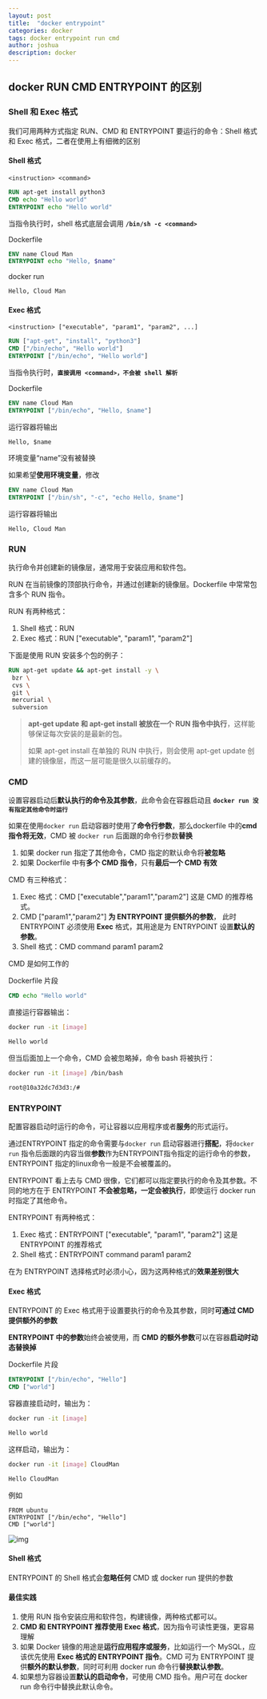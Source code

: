 ```yaml
---
layout: post
title:  "docker entrypoint"
categories: docker
tags: docker entrypoint run cmd
author: joshua
description: docker
---
```




## docker RUN CMD ENTRYPOINT 的区别



### Shell 和 Exec 格式

我们可用两种方式指定 RUN、CMD 和 ENTRYPOINT 要运行的命令：Shell 格式和 Exec 格式，二者在使用上有细微的区别

#### Shell 格式

```
<instruction> <command>
```

```dockerfile
RUN apt-get install python3
CMD echo "Hello world"
ENTRYPOINT echo "Hello world"
```


当指令执行时，shell 格式底层会调用 **`/bin/sh -c <command>`**

Dockerfile

```dockerfile
ENV name Cloud Man
ENTRYPOINT echo "Hello, $name"
```


docker run <image>

```
Hello, Cloud Man
```



#### Exec 格式

```
<instruction> ["executable", "param1", "param2", ...]
```

```dockerfile
RUN ["apt-get", "install", "python3"]
CMD ["/bin/echo", "Hello world"]
ENTRYPOINT ["/bin/echo", "Hello world"]
```

当指令执行时，**`直接调用 <command>，不会被 shell 解析`**

Dockerfile

```dockerfile
ENV name Cloud Man
ENTRYPOINT ["/bin/echo", "Hello, $name"]
```

运行容器将输出

```
Hello, $name
```

环境变量“name”没有被替换

如果希望**使用环境变量**，修改

```dockerfile
ENV name Cloud Man
ENTRYPOINT ["/bin/sh", "-c", "echo Hello, $name"]
```

运行容器将输出

```
Hello, Cloud Man
```



### RUN

执行命令并创建新的镜像层，通常用于安装应用和软件包。

RUN 在当前镜像的顶部执行命令，并通过创建新的镜像层。Dockerfile 中常常包含多个 RUN 指令。

RUN 有两种格式：

1. Shell 格式：RUN
2. Exec 格式：RUN ["executable", "param1", "param2"]

下面是使用 RUN 安装多个包的例子：

```dockerfile
RUN apt-get update && apt-get install -y \
 bzr \
 cvs \
 git \
 mercurial \
 subversion
```

> **apt-get update 和 apt-get install 被放在一个 RUN 指令中执行**，这样能够保证每次安装的是最新的包。
>
> 如果 apt-get install 在单独的 RUN 中执行，则会使用 apt-get update 创建的镜像层，而这一层可能是很久以前缓存的。



### CMD

设置容器启动后**默认执行的命令及其参数**，此命令会在容器启动且 **`docker run 没有指定其他命令时运行`**

如果在使用`docker run` 启动容器时使用了**命令行参数**，那么dockerfile 中的**cmd 指令将无效**，CMD 被 `docker run` 后面跟的命令行参数**替换**

1. 如果 docker run 指定了其他命令，CMD 指定的默认命令将**被忽略**
2. 如果 Dockerfile 中有**多个 CMD 指令**，只有**最后一个 CMD 有效**

CMD 有三种格式：

1. Exec 格式：CMD ["executable","param1","param2"]
   这是 CMD 的推荐格式。
2. CMD ["param1","param2"] **为 ENTRYPOINT 提供额外的参数**，
   此时 ENTRYPOINT 必须使用 **Exec** 格式，其用途是为 ENTRYPOINT 设置**默认的参数**。
3. Shell 格式：CMD command param1 param2

CMD 是如何工作的

Dockerfile 片段

```dockerfile
CMD echo "Hello world"
```

直接运行容器输出：

```sh
docker run -it [image]

Hello world
```

但当后面加上一个命令，CMD 会被忽略掉，命令 bash 将被执行：

```sh
docker run -it [image] /bin/bash

root@10a32dc7d3d3:/#
```



### ENTRYPOINT

配置容器启动时运行的命令，可让容器以应用程序或者**服务**的形式运行。

通过ENTRYPOINT 指定的命令需要与`docker run` 启动容器进行**搭配**，将`docker run` 指令后面跟的内容当做**参数**作为ENTRYPOINT指令指定的运行命令的参数，ENTRYPOINT 指定的linux命令一般是不会被覆盖的。



ENTRYPOINT 看上去与 CMD 很像，它们都可以指定要执行的命令及其参数。不同的地方在于 ENTRYPOINT **不会被忽略，一定会被执行**，即使运行 docker run 时指定了其他命令。

ENTRYPOINT 有两种格式：

1. Exec 格式：ENTRYPOINT ["executable", "param1", "param2"] 这是 ENTRYPOINT 的推荐格式
2. Shell 格式：ENTRYPOINT command param1 param2

在为 ENTRYPOINT 选择格式时必须小心，因为这两种格式的**效果差别很大**

#### Exec 格式

ENTRYPOINT 的 Exec 格式用于设置要执行的命令及其参数，同时**可通过 CMD 提供额外的参数**

**ENTRYPOINT 中的参数**始终会被使用，而 **CMD 的额外参数**可以在容器**启动时动态替换掉**

Dockerfile 片段

```dockerfile
ENTRYPOINT ["/bin/echo", "Hello"]
CMD ["world"]
```

容器直接启动时，输出为：

```sh
docker run -it [image]

Hello world
```

这样启动，输出为：

```sh
docker run -it [image] CloudMan

Hello CloudMan
```

例如

```
FROM ubuntu
ENTRYPOINT ["/bin/echo", "Hello"]
CMD ["world"]
```

![img](https://www.liangzl.com/editorImages/cawler/20180805113916_182.jpg)

#### Shell 格式

ENTRYPOINT 的 Shell 格式会**忽略任何** CMD 或 docker run 提供的参数



#### 最佳实践

1. 使用 RUN 指令安装应用和软件包，构建镜像，两种格式都可以。
2. **CMD 和 ENTRYPOINT 推荐使用 Exec 格式**，因为指令可读性更强，更容易理解
3. 如果 Docker 镜像的用途是**运行应用程序或服务**，比如运行一个 MySQL，应该优先使用 **Exec 格式的 ENTRYPOINT 指令**。CMD 可为 ENTRYPOINT 提供**额外的默认参数**，同时可利用 docker run 命令行**替换默认参数**。
4. 如果想为容器设置**默认的启动命令**，可使用 CMD 指令。用户可在 docker run 命令行中替换此默认命令。

